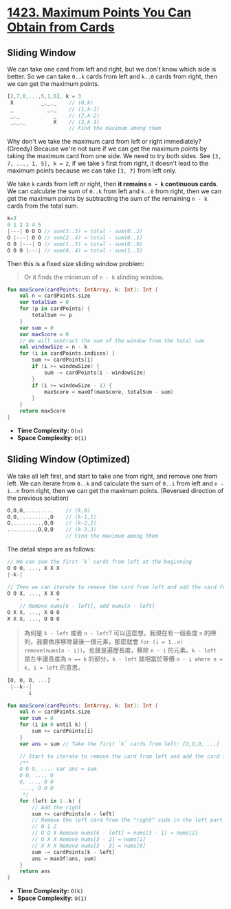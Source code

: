 # [1423. Maximum Points You Can Obtain from Cards](https://leetcode.com/problems/maximum-points-you-can-obtain-from-cards/description/)

## Sliding Window
We can take one card from left and right, but we don't know which side is better. So we can take `0..k` cards from left and `k..0` cards from right, then we can get the maximum points.

```js
[2,7,8,...,5,1,6], k = 3
 X         _,_,_    // (0,k)
 _           _,_    // (1,k-1)
 _,_           _    // (2,k-2)
 _,_,_         X    // (3,k-3)
                    // Find the maximum among them
```

Why don't we take the maximum card from left or right immediately? (Greedy) Because we're not sure if we can get the maximum points by taking the maximum card from one side. We need to try both sides. See `[3, 7, ..., 1, 5], k = 2`, if we take `5` first from right, it doesn't lead to the maximum points because we can take `[3, 7]` from left only.

We take `k` cards from left or right, then **it remains `n - k` continuous cards**. We can calculate the sum of `0..k` from left and `k..0` from right, then we can get the maximum points by subtracting the sum of the remaining `n - k` cards from the total sum. 

```js
k=3
0 1 2 3 4 5
|---| O O O // sum(3..5) = total - sum(0..2)    
O |---| O O // sum(2..4) = total - sum(0..1)
O O |---| O // sum(1..5) = total - sum(0..0)
O O O |---| // sum(0..4) = total - sum(1..5)
```

Then this is a fixed size sliding window problem:

> Or it finds the minimum of `n - k` slinding window.

```kotlin
fun maxScore(cardPoints: IntArray, k: Int): Int {
    val n = cardPoints.size
    var totalSum = 0
    for (p in cardPoints) {
        totalSum += p
    }
    var sum = 0
    var maxScore = 0
    // We will subtract the sum of the window from the total sum
    val windowSize = n - k
    for (i in cardPoints.indices) {
        sum += cardPoints[i]
        if (i >= windowSize) {
            sum -= cardPoints[i - windowSize]
        }
        if (i >= windowSize - 1) {
            maxScore = maxOf(maxScore, totalSum - sum)
        }
    }
    return maxScore
}
```

* **Time Complexity:** `O(n)`
* **Space Complexity:** `O(1)`

## Sliding Window (Optimized)
We take all left first, and start to take one from right, and remove one from left. We can iterate from `0..k` and calculate the sum of `0..i` from left and `n - i..n` from right, then we can get the maximum points. (Reversed direction of the previous solution)

```js
O,O,O,.........    // (k,0)
O,O,.........,O    // (k-1,1)
O,.........,O,O    // (k-2,2)
.........,O,O,O    // (k-3,3)
                   // Find the maximum among them
```

The detail steps are as follows:
```js
// We can sum the first `k` cards from left at the beginning
O O O, ..., X X X
|-k-|

// Then we can iterate to remove the card from left and add the card from right
O O X, ..., X X O
    -           +
    // Remove nums[k - left], add nums[n - left]
O X X, ..., X O O
X X X, ..., O O O
```

> 為何是 `k - left` 或者 `n - left`? 可以這麼想，我現在有一個長度 `n` 的陣列，我要依序移除最後一個元素，那麼就會 `for (i = 1..n) remove(nums[n - i])`。也就是遍歷長度，移除 `n - i` 的元素。`k - left` 是左半邊長度為 `n == k` 的部分，`k - left` 就相當於等價 `n - i where n = k, i = left` 的意思。

```js
[O, O, O, ...]
 |--k--|
       i
```
```kotlin
fun maxScore(cardPoints: IntArray, k: Int): Int {
    val n = cardPoints.size
    var sum = 0
    for (i in 0 until k) {
        sum += cardPoints[i]
    }
    var ans = sum // Take the first `k` cards from left: [O,O,O,....]

    // Start to iterate to remove the card from left and add the card from right
    /**
    O O O, .... var ans = sum
    O O, ..., O
    O, ..., O O
    ...., O O O
     */
    for (left in 1..k) {
        // Add the right
        sum += cardPoints[n - left]
        // Remove the left card from the "right" side in the left part
        // 0 1 2
        // O O X Remove nums[k - left] = nums[3 - 1] = nums[2]
        // O X X Remove nums[3 - 2] = nums[1]
        // X X X Remove nums[3 - 3] = nums[0]
        sum -= cardPoints[k - left]
        ans = maxOf(ans, sum)
    }
    return ans
}
```

* **Time Complexity:** `O(k)`
* **Space Complexity:** `O(1)`